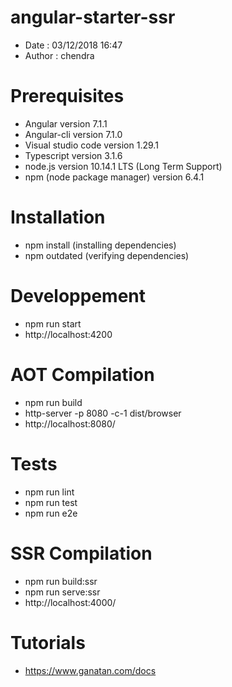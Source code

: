 # angular-starter-ssr
- Date : 03/12/2018 16:47
- Author : chendra

# Prerequisites
- Angular version 7.1.1
- Angular-cli version 7.1.0
- Visual studio code version 1.29.1
- Typescript version 3.1.6
- node.js version 10.14.1 LTS (Long Term Support)
- npm (node package manager) version 6.4.1

# Installation
- npm install (installing dependencies)
- npm outdated (verifying dependencies)

# Developpement
- npm run start
- http://localhost:4200

# AOT Compilation 
- npm run build
- http-server -p 8080 -c-1 dist/browser
- http://localhost:8080/

# Tests
- npm run lint
- npm run test
- npm run e2e

# SSR Compilation 
- npm run build:ssr
- npm run serve:ssr
- http://localhost:4000/

# Tutorials
- https://www.ganatan.com/docs
